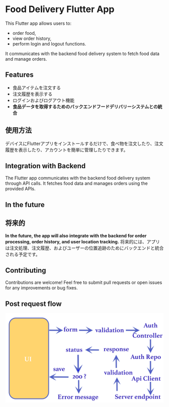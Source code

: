 # Food Delivery Flutter App

This Flutter app allows users to: 
- order food, 
- view order history, 
- perform login and logout functions. 

It communicates with the backend food delivery system to fetch food data and manage orders.

## Features

- 食品アイテムを注文する
- 注文履歴を表示する
- ログインおよびログアウト機能
- **食品データを取得するためのバックエンドフードデリバリーシステムとの統合**

## 使用方法

デバイスにFlutterアプリをインストールするだけで、食べ物を注文したり、注文履歴を表示したり、アカウントを簡単に管理したりできます。

## Integration with Backend
The Flutter app communicates with the backend food delivery system through API calls. It fetches food data and manages orders using the provided APIs.

## In the future
## 将来的

**In the future, the app will also integrate with the backend for order processing, order history, and user location tracking.**
将来的には、アプリは注文処理、注文履歴、およびユーザーの位置追跡のためにバックエンドと統合される予定です。


## Contributing

Contributions are welcome! Feel free to submit pull requests or open issues for any improvements or bug fixes.

## Post request flow
![alt text](image.png)